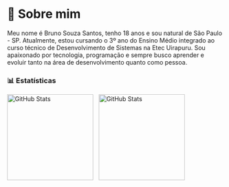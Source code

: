 # 👋 Sobre mim

Meu nome é Bruno Souza Santos, tenho 18 anos e sou natural de São Paulo - SP. Atualmente, estou cursando o 3º ano do Ensino Médio integrado ao curso técnico de Desenvolvimento de Sistemas na Etec Uirapuru. Sou apaixonado por tecnologia, programação e sempre busco aprender e evoluir tanto na área de desenvolvimento quanto como pessoa.

### 📊 Estatísticas

<p>
  <img 
    align="left" 
    alt="GitHub Stats" 
    height="200" 
    style="padding-right: 10px;" 
    src="https://github-readme-stats.vercel.app/api?username=689241bruno&show_icons=true&theme=tokyonight&include_all_commits=true&locale=pt-br" 
  />

<img 
      align="left" 
      alt="GitHub Stats" 
      height="200" 
      src="https://github-readme-stats.vercel.app/api/top-langs/?username=689241bruno&theme=tokyonight&layout=compact&custom_title=Tecnologias&langs_count=9" 
  />

</p>
